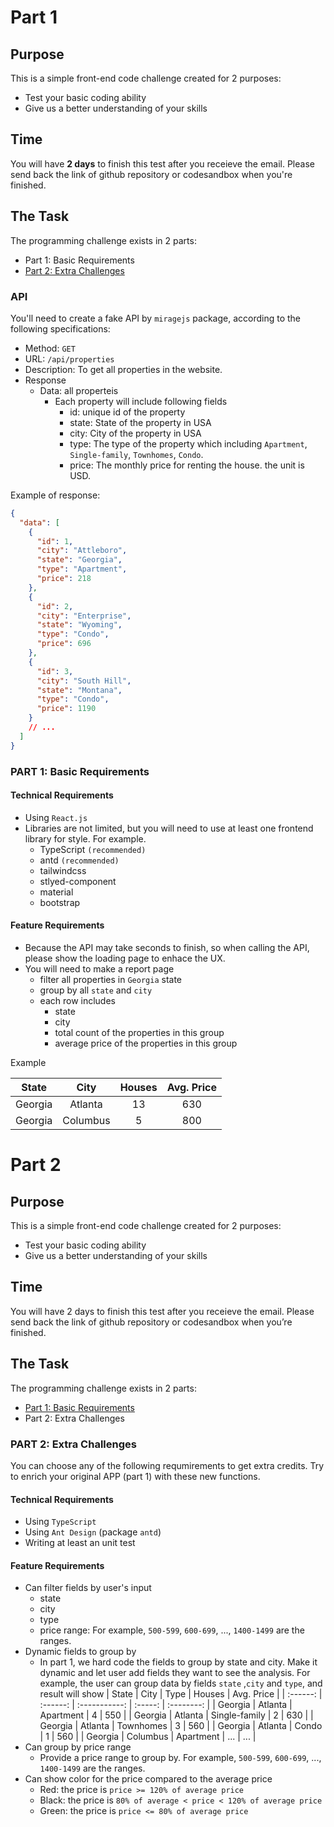 # Part 1

## Purpose

This is a simple front-end code challenge created for 2 purposes:

- Test your basic coding ability
- Give us a better understanding of your skills

## Time

You will have **2 days** to finish this test after you receieve the email. Please send back the link of github repository or codesandbox when you're finished.

## The Task

The programming challenge exists in 2 parts:

- Part 1: Basic Requirements
- [Part 2: Extra Challenges](https://hackmd.io/u_sfOmt1S5uXieCqf-mFow)

### API

You'll need to create a fake API by `miragejs` package, according to the following specifications:

- Method: `GET`
- URL: `/api/properties`
- Description:
  To get all properties in the website.
- Response
  - Data: all properteis
    - Each property will include following fields
      - id: unique id of the property
      - state: State of the property in USA
      - city: City of the property in USA
      - type: The type of the property which including `Apartment`, `Single-family`, `Townhomes`, `Condo`.
      - price: The monthly price for renting the house. the unit is USD.

Example of response:

```json
{
  "data": [
    {
      "id": 1,
      "city": "Attleboro",
      "state": "Georgia",
      "type": "Apartment",
      "price": 218
    },
    {
      "id": 2,
      "city": "Enterprise",
      "state": "Wyoming",
      "type": "Condo",
      "price": 696
    },
    {
      "id": 3,
      "city": "South Hill",
      "state": "Montana",
      "type": "Condo",
      "price": 1190
    }
    // ...
  ]
}

```

### PART 1: Basic Requirements

#### Technical Requirements

- Using `React.js`
- Libraries are not limited, but you will need to use at least one frontend library for style. For example.
  - TypeScript `(recommended)`
  - antd `(recommended)`
  - tailwindcss
  - stlyed-component
  - material
  - bootstrap

#### Feature Requirements

- Because the API may take seconds to finish, so when calling the API, please show the loading page to enhace the UX.
- You will need to make a report page
  - filter all properties in `Georgia` state
  - group by all `state` and `city`
  - each row includes
    - state
    - city
    - total count of the properties in this group
    - average price of the properties in this group

Example

| State    | City     | Houses   | Avg. Price |
| :------: | :------: | :------: | :--------: |
| Georgia  | Atlanta  | 13       | 630        |
| Georgia  | Columbus | 5        | 800        |


# Part 2

## Purpose

This is a simple front-end code challenge created for 2 purposes:

- Test your basic coding ability
- Give us a better understanding of your skills

## Time

You will have 2 days to finish this test after you receieve the email. Please send back the link of github repository or codesandbox when you’re finished.

## The Task

The programming challenge exists in 2 parts:

- [Part 1: Basic Requirements](https://hackmd.io/TxtoF3QlSfqCqGb74LKlag)
- Part 2: Extra Challenges

### PART 2: Extra Challenges

You can choose any of the following requmirements to get extra credits. Try to enrich your original APP (part 1) with these new functions.

#### Technical Requirements

- Using `TypeScript`
- Using `Ant Design` (package `antd`)
- Writing at least an unit test

#### Feature Requirements

- Can filter fields by user's input
  - state
  - city
  - type
  - price range: For example, `500-599`, `600-699`, ..., `1400-1499` are the ranges.
- Dynamic fields to group by
  - In part 1, we hard code the fields to group by state and city. Make it dynamic and let user add fields they want to see the analysis. For example, the user can group data by fields `state` ,`city` and `type`, and result will show
    | State    | City     | Type          | Houses  | Avg. Price |
    | :------: | :------: | :-----------: | :-----: | :--------: |
    | Georgia  | Atlanta  | Apartment     | 4       | 550        |
    | Georgia  | Atlanta  | Single-family | 2       | 630        |
    | Georgia  | Atlanta  | Townhomes     | 3       | 560        |
    | Georgia  | Atlanta  | Condo         | 1       | 560        |
    | Georgia  | Columbus | Apartment     | ...     | ...        |
- Can group by price range
  - Provide a price range to group by. For example, `500-599`, `600-699`, ..., `1400-1499` are the ranges.
- Can show color for the price compared to the average price
  - Red: the price is `price >= 120% of average price`
  - Black: the price is `80% of average < price < 120% of average price`
  - Green: the price is `price <= 80% of average price`

